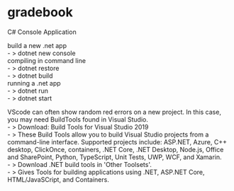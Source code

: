 # gradebook
 C# Console Application

build a new .net app <br>
    - > dotnet new console <br> 
compiling in command line <br>
    - > dotnet restore <br>
    - > dotnet build <br>
running a .net app <br>
    - > dotnet run <br>
    - > dotnet start <br>

VScode can often show random red errors on a new project. In this case, you may need BuildTools found in Visual Studio.<br>
    - > Download: Build Tools for Visual Studio 2019<br>
        - > These Build Tools allow you to build Visual Studio projects from a command-line interface. Supported projects include: ASP.NET, Azure, C++ desktop, ClickOnce, containers, .NET Core, .NET Desktop, Node.js, Office and SharePoint, Python, TypeScript, Unit Tests, UWP, WCF, and Xamarin. <br>
    - > Download .NET build tools in 'Other Toolsets'. <br>
    - > Gives Tools for building applications using .NET, ASP.NET Core, HTML/JavaSCript, and Containers.<br>

